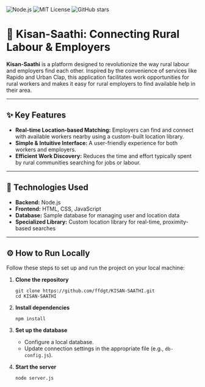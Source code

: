 ![Node.js](https://img.shields.io/badge/Node.js-43853D?logo=node.js&logoColor=white&style=for-the-badge)
![MIT License](https://img.shields.io/badge/License-MIT-yellow.svg?style=for-the-badge)
![GitHub stars](https://img.shields.io/github/stars/ffdgt/KISAN-SAATHI?style=for-the-badge)

# 🌾 Kisan-Saathi: Connecting Rural Labour & Employers

**Kisan-Saathi** is a platform designed to revolutionize the way rural labour and employers find each other. Inspired by the convenience of services like Rapido and Urban Clap, this application facilitates work opportunities for rural workers and makes it easy for rural employers to find available help in their area.

---

## ✨ Key Features

- **Real-time Location-based Matching:** Employers can find and connect with available workers nearby using a custom-built location library.  
- **Simple & Intuitive Interface:** A user-friendly experience for both workers and employers.  
- **Efficient Work Discovery:** Reduces the time and effort typically spent by rural communities searching for jobs or labour.  

---

## 🚀 Technologies Used

- **Backend:** Node.js  
- **Frontend:** HTML, CSS, JavaScript  
- **Database:** Sample database for managing user and location data  
- **Specialized Library:** Custom location library for real-time, proximity-based searches  

---
## ⚙️ How to Run Locally

Follow these steps to set up and run the project on your local machine:

1. **Clone the repository**
    ```
    git clone https://github.com/ffdgt/KISAN-SAATHI.git
    cd KISAN-SAATHI
    ```

2. **Install dependencies**
    ```
    npm install
    ```

3. **Set up the database**
    - Configure a local database.
    - Update connection settings in the appropriate file (e.g., `db-config.js`).

4. **Start the server**
    ```
    node server.js
    ```
